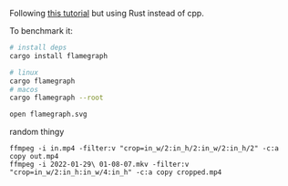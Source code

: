 Following [this tutorial](https://github.com/ssloy/tinyrenderer/wiki/Lesson-0:-getting-started) but using Rust instead of cpp.

To benchmark it:
```sh
# install deps
cargo install flamegraph

# linux
cargo flamegraph
# macos
cargo flamegraph --root

open flamegraph.svg
```

random thingy
```
ffmpeg -i in.mp4 -filter:v "crop=in_w/2:in_h/2:in_w/2:in_h/2" -c:a copy out.mp4
ffmpeg -i 2022-01-29\ 01-08-07.mkv -filter:v "crop=in_w/2:in_h:in_w/4:in_h" -c:a copy cropped.mp4
```